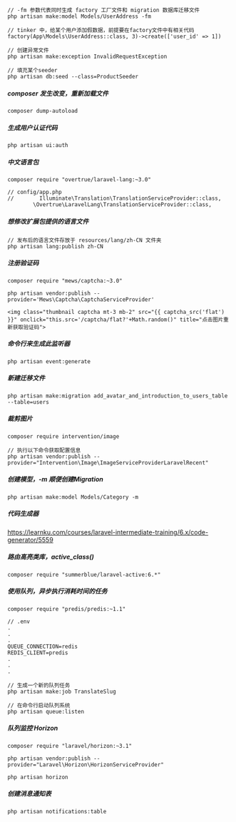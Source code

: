 ```
// -fm 参数代表同时生成 factory 工厂文件和 migration 数据库迁移文件
php artisan make:model Models/UserAddress -fm
```



```
// tinker 中，给某个用户添加假数据，前提要在factory文件中有相关代码	
factory(App\Models\UserAddress::class, 3)->create(['user_id' => 1])
```



```
// 创建异常文件
php artisan make:exception InvalidRequestException
```


```
// 填充某个seeder
php artisan db:seed --class=ProductSeeder
```



##### composer 发生改变，重新加载文件

```
composer dump-autoload
```



##### 生成用户认证代码

```
php artisan ui:auth
```



##### 中文语言包

```
composer require "overtrue/laravel-lang:~3.0"
```

```
// config/app.php
//        Illuminate\Translation\TranslationServiceProvider::class,
        \Overtrue\LaravelLang\TranslationServiceProvider::class,
```



##### 想修改扩展包提供的语言文件

```
// 发布后的语言文件存放于 resources/lang/zh-CN 文件夹
php artisan lang:publish zh-CN
```



##### 注册验证码

```
composer require "mews/captcha:~3.0"
```

```
php artisan vendor:publish --provider='Mews\Captcha\CaptchaServiceProvider' 
```

```
<img class="thumbnail captcha mt-3 mb-2" src="{{ captcha_src('flat') }}" onclick="this.src='/captcha/flat?'+Math.random()" title="点击图片重新获取验证码">
```



##### 命令行来生成此监听器

```
php artisan event:generate
```



##### 新建迁移文件

```
php artisan make:migration add_avatar_and_introduction_to_users_table --table=users
```



##### 裁剪图片

```
composer require intervention/image

// 执行以下命令获取配置信息
php artisan vendor:publish --provider="Intervention\Image\ImageServiceProviderLaravelRecent"
```



##### 创建模型，-m 顺便创建Migration

```
php artisan make:model Models/Category -m
```



##### 代码生成器

https://learnku.com/courses/laravel-intermediate-training/6.x/code-generator/5559



##### 路由高亮类库，active_class()

```
composer require "summerblue/laravel-active:6.*"
```



##### 使用队列，异步执行消耗时间的任务

```
composer require "predis/predis:~1.1"
```

```
// .env
.
.
.
QUEUE_CONNECTION=redis
REDIS_CLIENT=predis
.
.
.
```

```
// 生成一个新的队列任务
php artisan make:job TranslateSlug
```

```
// 在命令行启动队列系统
php artisan queue:listen
```



##### 队列监控 Horizon

```
composer require "laravel/horizon:~3.1"

php artisan vendor:publish --provider="Laravel\Horizon\HorizonServiceProvider"

php artisan horizon
```



##### 创建消息通知表

```
php artisan notifications:table
```

